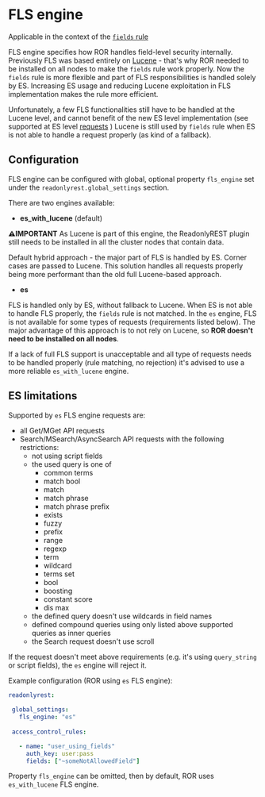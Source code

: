# FLS engine

Applicable in the context of the [`fields` rule](../elasticsearch.md#fields) 
 
FLS engine specifies how ROR handles field-level security internally. Previously FLS was based entirely on [Lucene](https://en.wikipedia.org/wiki/Apache_Lucene) - that's why ROR needed to be installed on all nodes to make the `fields` rule work properly.
Now the `fields` rule is more flexible and part of FLS responsibilities is handled solely by ES. Increasing ES usage and reducing Lucene exploitation in FLS implementation makes the rule more efficient.

Unfortunately, a few FLS functionalities still have to be handled at the Lucene level, and cannot benefit of the new ES level implementation (see supported at ES level [requests](#ES-limitations) )
Lucene is still used by `fields` rule when ES is not able to handle a request properly (as kind of a fallback).

## Configuration 

FLS engine can be configured with global, optional property `fls_engine` set under the `readonlyrest.global_settings` section. 

There are two engines available:   

* **es_with_lucene** (default)

 **⚠️IMPORTANT** As Lucene is part of this engine, the ReadonlyREST plugin still needs to be installed in all the cluster nodes that contain data.

Default hybrid approach - the major part of FLS is handled by ES. Corner cases are passed to Lucene. 
This solution handles all requests properly being more performant than the old full Lucene-based approach.

* **es**

FLS is handled only by ES, without fallback to Lucene. When ES is not able to handle FLS properly, the `fields` rule is not matched. 
In the `es` engine, FLS is not available for some types of requests (requirements listed below). The major advantage of this approach is to not rely on Lucene, so **ROR doesn't need to be installed on all nodes**.

If a lack of full FLS support is unacceptable and all type of requests needs to be handled properly (rule matching, no rejection) it's advised to use a more reliable `es_with_lucene` engine.

## ES limitations
Supported by `es` FLS engine requests are: 

* all Get/MGet API requests
* Search/MSearch/AsyncSearch API requests with the following restrictions:
    * not using script fields
    * the used query is one of
        * common terms
        * match bool
        * match
        * match phrase
        * match phrase prefix
        * exists
        * fuzzy 
        * prefix
        * range
        * regexp
        * term
        * wildcard
        * terms set
        * bool
        * boosting
        * constant score
        * dis max
    * the defined query doesn't use wildcards in field names
    * defined compound queries using only listed above supported queries as inner queries 
    * the Search request doesn't use scroll 

If the request doesn't meet above requirements (e.g. it's using `query_string` or script fields), the `es` engine will reject it.

Example configuration (ROR using `es` FLS engine):

 ```yaml
readonlyrest:
  
  global_settings:
    fls_engine: "es"
  
  access_control_rules:

    - name: "user_using_fields"
      auth_key: user:pass
      fields: ["~someNotAllowedField"]
 ```

Property `fls_engine` can be omitted, then by default, ROR uses `es_with_lucene` FLS engine. 